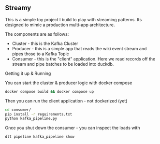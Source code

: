 ## Streamy
This is a simple toy project I build to play with streaming patterns. Its designed to mimic a production multi-app architecture. 

The components are as follows:
- Cluster - this is the Kafka Cluster
- Producer - this is a simple app that reads the wiki event stream and pipes those to a Kafka Topic
- Consumer - this is the "client" application. Here we read records off the stream and pipe batches to be loaded into duckdb. 

Getting it up & Running

You can start the cluster & producer logic with docker compose
```bash
docker compose build && docker compose up
```

Then you can run the client application - not dockerized (yet)

```bash
cd consumer/
pip install -r requirements.txt
python kafka_pipeline.py
```

Once you shut down the consumer - you can inspect the loads with

```bash
dlt pipeline kafka_pipeline show
```
